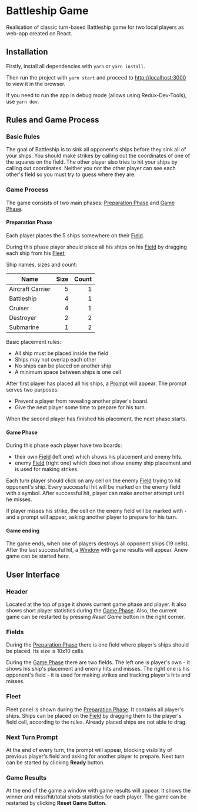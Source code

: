# Battleship Game
Realisation of classic turn-based Battleship game for two local players as web-app created on React.

## Installation
Firstly, install all dependencies with `yarn` or `yarn install`.

Then run the project with `yarn start` and proceed to [http://localhost:3000](http://localhost:3000) to view it in the browser.

If you need to run the app in debug mode (allows using Redux-Dev-Tools), use `yarn dev`.

## Rules and Game Process

### Basic Rules
The goal of Battleship is to sink all opponent's ships before they sink all of your ships.
You should make strikes by calling out the coordinates of one of the squares on the field.
The other player also tries to hit your ships by calling out coordinates.
Neither you nor the other player can see each other's field so you must try to guess where they are.

### Game Process
The game consists of two main phases: [Preparation Phase](#Preparation-Phase) and [Game Phase](#Game-Phase).

#### Preparation Phase
Each player places the 5 ships somewhere on their [Field](#Fields).

During this phase player should place all his ships on his [Field](#Fields) by dragging
each ship from his [Fleet](#Fleet);

Ship names, sizes and count:

|       Name        |  Size   |Count|
| ----------------- | ------: |---: |
| Aircraft Carrier  |    5    | 1   |
| Battleship        |    4    | 1   |
| Cruiser           |    4    | 1   |
| Destroyer         |    2    | 2   |
| Submarine         |    1    | 2   |

Basic placement rules:
- All ship must be placed inside the field
- Ships may not overlap each other
- No ships can be placed on another ship
- A minimum space between ships is one cell

After first player has placed all his ships, a [Prompt](#Next-Turn-Prompt) will appear.
The prompt serves two purposes:
- Prevent a player from revealing another player's board.
- Give the next player some time to prepare for his turn.

When the second player has finished his placement, the next phase starts.

#### Game Phase
During this phase each player have two boards: 
- their own [Field](#Fields) (left one) which shows his placement and enemy hits.
- enemy [Field](#Fields) (right one) which does not show enemy ship placement and is used for making strikes.

Each turn player should click on any cell on the enemy [Field](#Fields) trying to hit opponent's ship.
Every successful hit will be marked on the enemy field with `X` symbol. After successful hit, player can
make another attempt until he misses.

If player misses his strike, the cell on the enemy field will be marked with `·` and a prompt will appear,
asking another player to prepare for his turn.

#### Game ending
The game ends, when one of players destroys all opponent ships (19 cells). After the last successful hit,
a [Window](#Game-Results) with game results will appear. Anew game can be started here. 

## User Interface

### Header
Located at the top of page it shows current game phase and player. It also shows short player statistics
during the [Game Phase](#Game-Phase).
Also, the current game can be restarted by pressing *Reset Game* button in the right corner.

### Fields
During the [Preparation Phase](#Preparation-Phase) there is one field where player's ships should be placed.
Its size is 10x10 cells.

During the [Game Phase](#Game-Phase) there are two fields. The left one is player's own - it shows his
ship's placement and enemy hits and misses. The right one is his opponent's field - it is used for making strikes
and tracking player's hits and misses.

### Fleet
Fleet panel is shown during the [Preparation Phase](#Preparation-Phase). It contains all player's
ships. Ships can be placed on the [Field](#Fields) by dragging them to the player's field cell, according to the rules.
Already placed ships are not able to drag.

### Next Turn Prompt
At the end of every turn, the prompt will appear, blocking visibility of previous player's field and asking
for another player to prepare. Next turn can be started by clicking **Ready** button.

### Game Results
At the end of the game a window with game results will appear. It shows the winner and miss/hit/total shots statistics
for each player. The game can be restarted by clicking **Reset Game Button**.

